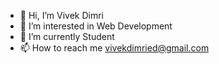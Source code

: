 - 👋 Hi, I’m Vivek Dimri
- 👀 I’m interested in Web Development
- 🌱 I’m currently Student 
- 📫 How to reach me vivekdimried@gmail.com

<!---
VivekDimri/VivekDimri is a ✨ special ✨ repository because its `README.md` (this file) appears on your GitHub profile.
You can click the Preview link to take a look at your changes.
--->
